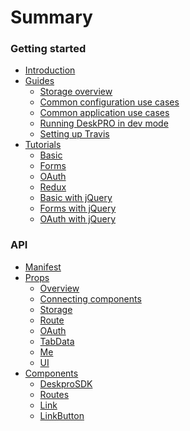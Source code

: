 # Summary

### Getting started
* [Introduction](README.md)
* [Guides]()
    - [Storage overview](guides/storage.md)
    - [Common configuration use cases](guides/common_configuration.md)
    - [Common application use cases](guides/common_application.md)
    - [Running DeskPRO in dev mode](guides/deskpro_dev_mode.md)
    - [Setting up Travis](guides/travis.md)
* [Tutorials]()
    - [Basic](tutorials/basic.md)
    - [Forms](tutorials/form.md)
    - [OAuth](tutorials/oauth.md)
    - [Redux](tutorials/redux.md)
    - [Basic with jQuery](tutorials/jquery-basic.md)
    - [Forms with jQuery](tutorials/jquery-form.md)
    - [OAuth with jQuery](tutorials/jquery-oauth.md)

### API
* [Manifest](manifest.md)
* [Props]()
    - [Overview](props/overview.md)
    - [Connecting components](props/connecting.md)
    - [Storage](props/storage.md)
    - [Route](props/route.md)
    - [OAuth](props/oauth.md)
    - [TabData](props/tabdata.md)
    - [Me](props/me.md)
    - [UI](props/ui.md)
* [Components]()
    - [DeskproSDK](components/deskprosdk.md)
    - [Routes](components/routes.md)
    - [Link](components/link.md)
    - [LinkButton](components/linkbutton.md)
